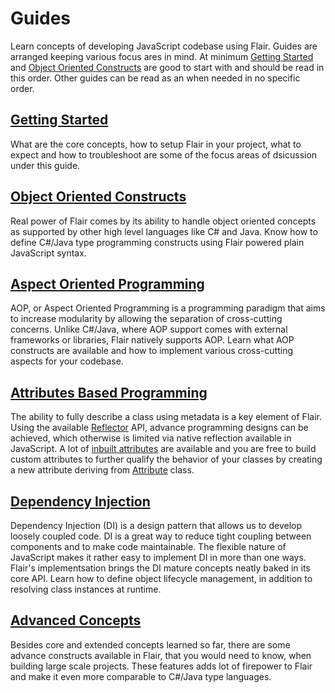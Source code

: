 <!-- nav: guides-nav.json -->

Guides
======

Learn concepts of developing JavaScript codebase using Flair. Guides are arranged keeping various focus ares in mind. At minimum [Getting Started](#/guides/getting-started) and [Object Oriented Constructs](#/guides/object-oriented-constructs) are good to start with and should be read in this order. Other guides can be read as an when needed in no specific order. 


[Getting Started](#/guides/getting-started)
---------------

What are the core concepts, how to setup Flair in your project, what to expect and how to troubleshoot are some of the focus areas of dsicussion under this guide. 


[Object Oriented Constructs](#/guides/object-oriented-constructs)
--------------------------

Real power of Flair comes by its ability to handle object oriented concepts as supported by other high level languages like C# and Java. Know how to define C#/Java type programming constructs using Flair powered plain JavaScript syntax.


[Aspect Oriented Programming](#/guides/aspect-oriented-programming)
---------------------------

AOP, or Aspect Oriented Programming is a programming paradigm that aims to increase modularity by allowing the separation of cross-cutting concerns. Unlike C#/Java, where AOP support comes with external frameworks or libraries, Flair natively supports AOP. Learn what AOP constructs are available and how to implement various cross-cutting aspects for your codebase. 


[Attributes Based Programming](#/guides/attributes-based-programming)
----------------------------

The ability to fully describe a class using metadata is a key element of Flair. Using the available [Reflector](#/api/reflector) API, advance programming designs can be achieved, which otherwise is limited via native reflection available in JavaScript. A lot of [inbuilt attributes](#/guides/aop/inbuilt-attributes) are available and you are free to build custom attributes to further qualify the behavior of your classes by creating a new attribute deriving from [Attribute](#/api/attribute) class.


[Dependency Injection](#/guides/dependency-injection)
--------------------

Dependency Injection (DI) is a design pattern that allows us to develop loosely coupled code. DI is a great way to reduce tight coupling between components and to make code maintainable. The flexible nature of JavaScript makes it rather easy to implement DI in more than one ways. Flair's implementsation brings the DI mature concepts neatly baked in its core API. Learn how to define object lifecycle management, in addition to resolving class instances at runtime.


[Advanced Concepts](#/advanced-concepts)
-----------------

Besides core and extended concepts learned so far, there are some advance constructs available in Flair, that you would need to know, when building large scale projects. These features adds lot of firepower to Flair and make it even more comparable to C#/Java type languages. 
